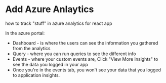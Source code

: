 # Add Azure Anlaytics
how to track "stuff" in azure analytics for react app


In the azure portal:  
* Dashboard - is where the users can see the information you gathered from the analytics
* Query - where you can run queries to see the different info 
* Events - where your custom events are, Click "View More Insights" to see the data you logged in your app
* Once you're in the events tab, you won't see your data that you logged to application insights. 
